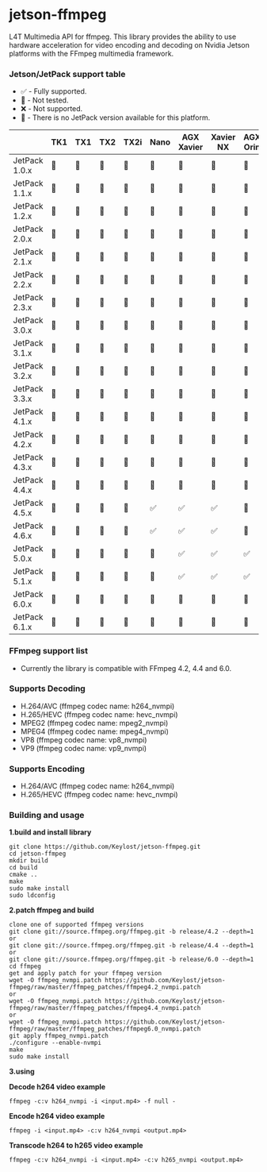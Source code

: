 # jetson-ffmpeg
L4T Multimedia API for ffmpeg.
This library provides the ability to use hardware acceleration for video encoding and decoding on Nvidia Jetson platforms with the FFmpeg multimedia framework.

### Jetson/JetPack support table
  - :white_check_mark: - Fully supported.
  - :large_blue_circle: - Not tested.
  - :x: - Not supported.
  - :large_orange_diamond: - There is no JetPack version available for this platform.
    
| 			    | TK1 | TX1 | TX2 | TX2i | Nano | AGX Xavier | Xavier NX | AGX Orin | Orin NX | Orin Nano |
| ------------- | --- | --- | --- | ---- | ----	| ---------	 | --------- | -------- | ------- | --------- |
| JetPack 1.0.x | :large_blue_circle: | :large_orange_diamond: | :large_orange_diamond: | :large_orange_diamond: | :large_orange_diamond: | :large_orange_diamond: | :large_orange_diamond: | :large_orange_diamond: | :large_orange_diamond: | :large_orange_diamond: |
| JetPack 1.1.x | :large_blue_circle: | :large_orange_diamond: | :large_orange_diamond: | :large_orange_diamond: | :large_orange_diamond: | :large_orange_diamond: | :large_orange_diamond: | :large_orange_diamond: | :large_orange_diamond: | :large_orange_diamond: |
| JetPack 1.2.x | :large_blue_circle: | :large_orange_diamond: | :large_orange_diamond: | :large_orange_diamond: | :large_orange_diamond: | :large_orange_diamond: | :large_orange_diamond: | :large_orange_diamond: | :large_orange_diamond: | :large_orange_diamond: |
| JetPack 2.0.x | :large_blue_circle: | :large_blue_circle: | :large_orange_diamond: | :large_orange_diamond: | :large_orange_diamond: | :large_orange_diamond: | :large_orange_diamond: | :large_orange_diamond: | :large_orange_diamond: | :large_orange_diamond: |
| JetPack 2.1.x | :large_blue_circle: | :large_blue_circle: | :large_orange_diamond: | :large_orange_diamond: | :large_orange_diamond: | :large_orange_diamond: | :large_orange_diamond: | :large_orange_diamond: | :large_orange_diamond: | :large_orange_diamond: |
| JetPack 2.2.x | :large_blue_circle: | :large_blue_circle: | :large_orange_diamond: | :large_orange_diamond: | :large_orange_diamond: | :large_orange_diamond: | :large_orange_diamond: | :large_orange_diamond: | :large_orange_diamond: | :large_orange_diamond: |
| JetPack 2.3.x | :large_blue_circle: | :large_blue_circle: | :large_orange_diamond: | :large_orange_diamond: | :large_orange_diamond: | :large_orange_diamond: | :large_orange_diamond: | :large_orange_diamond: | :large_orange_diamond: | :large_orange_diamond: |
| JetPack 3.0.x | :large_blue_circle: | :large_blue_circle: | :large_blue_circle: | :large_orange_diamond: | :large_orange_diamond: | :large_orange_diamond: | :large_orange_diamond: | :large_orange_diamond: | :large_orange_diamond: | :large_orange_diamond: |
| JetPack 3.1.x | :large_blue_circle: | :large_blue_circle: | :large_blue_circle: | :large_orange_diamond: | :large_orange_diamond: | :large_orange_diamond: | :large_orange_diamond: | :large_orange_diamond: | :large_orange_diamond: | :large_orange_diamond: |
| JetPack 3.2.x | :large_orange_diamond: | :large_blue_circle: | :large_blue_circle: | :large_blue_circle: | :large_orange_diamond: | :large_orange_diamond: | :large_orange_diamond: | :large_orange_diamond: | :large_orange_diamond: | :large_orange_diamond: |
| JetPack 3.3.x | :large_orange_diamond: | :large_blue_circle: | :large_blue_circle: | :large_blue_circle: | :large_orange_diamond: | :large_orange_diamond: | :large_orange_diamond: | :large_orange_diamond: | :large_orange_diamond: | :large_orange_diamond: |
| JetPack 4.1.x | :large_orange_diamond: | :large_orange_diamond: | :large_orange_diamond: | :large_orange_diamond: | :large_orange_diamond: | :large_blue_circle: | :large_orange_diamond: | :large_orange_diamond: | :large_orange_diamond: | :large_orange_diamond: |
| JetPack 4.2.x | :large_orange_diamond: | :large_blue_circle: | :large_blue_circle: | :large_blue_circle: | :large_blue_circle: | :large_blue_circle: | :large_orange_diamond: | :large_orange_diamond: | :large_orange_diamond: | :large_orange_diamond: |
| JetPack 4.3.x | :large_orange_diamond: | :large_blue_circle: | :large_blue_circle: | :large_blue_circle: | :large_blue_circle: | :large_blue_circle: | :large_orange_diamond: | :large_orange_diamond: | :large_orange_diamond: | :large_orange_diamond: |
| JetPack 4.4.x | :large_orange_diamond: | :large_blue_circle: | :large_blue_circle: | :large_blue_circle: | :large_blue_circle: | :large_blue_circle: | :large_blue_circle: | :large_orange_diamond: | :large_orange_diamond: | :large_orange_diamond: |
| JetPack 4.5.x | :large_orange_diamond: | :large_blue_circle: | :large_blue_circle: | :large_blue_circle: | :white_check_mark: | :white_check_mark: | :white_check_mark: | :large_orange_diamond: | :large_orange_diamond: | :large_orange_diamond: |
| JetPack 4.6.x | :large_orange_diamond: | :large_blue_circle: | :large_blue_circle: | :large_blue_circle: | :white_check_mark: | :white_check_mark: | :white_check_mark: | :large_orange_diamond: | :large_orange_diamond: | :large_orange_diamond: |
| JetPack 5.0.x | :large_orange_diamond: | :large_orange_diamond: | :large_orange_diamond: | :large_orange_diamond: | :large_orange_diamond: | :white_check_mark: | :white_check_mark: | :white_check_mark: | :large_orange_diamond: | :large_orange_diamond: |
| JetPack 5.1.x | :large_orange_diamond: | :large_orange_diamond: | :large_orange_diamond: | :large_orange_diamond: | :large_orange_diamond: | :white_check_mark: | :white_check_mark: | :white_check_mark: | :white_check_mark: | :white_check_mark: |
| JetPack 6.0.x | :large_orange_diamond: | :large_orange_diamond: | :large_orange_diamond: | :large_orange_diamond: | :large_orange_diamond: | :large_orange_diamond: | :large_orange_diamond: | :large_blue_circle: | :large_blue_circle: | :large_blue_circle: |
| JetPack 6.1.x | :large_orange_diamond: | :large_orange_diamond: | :large_orange_diamond: | :large_orange_diamond: | :large_orange_diamond: | :large_orange_diamond: | :large_orange_diamond: | :large_blue_circle: | :large_blue_circle: | :large_blue_circle: |

### FFmpeg support list

  - Currently the library is compatible with FFmpeg 4.2, 4.4 and 6.0.

### Supports Decoding
  - H.264/AVC (ffmpeg codec name: h264_nvmpi)
  - H.265/HEVC (ffmpeg codec name: hevc_nvmpi)
  - MPEG2 (ffmpeg codec name: mpeg2_nvmpi)
  - MPEG4 (ffmpeg codec name: mpeg4_nvmpi)
  - VP8 (ffmpeg codec name: vp8_nvmpi)
  - VP9 (ffmpeg codec name: vp9_nvmpi)
  
### Supports Encoding
  - H.264/AVC (ffmpeg codec name: h264_nvmpi)
  - H.265/HEVC (ffmpeg codec name: hevc_nvmpi)

### Building and usage
**1.build and install library**

    git clone https://github.com/Keylost/jetson-ffmpeg.git
    cd jetson-ffmpeg
    mkdir build
    cd build
    cmake ..
    make
    sudo make install
    sudo ldconfig
	
**2.patch ffmpeg and build**

    clone one of supported ffmpeg versions
    git clone git://source.ffmpeg.org/ffmpeg.git -b release/4.2 --depth=1
    or
    git clone git://source.ffmpeg.org/ffmpeg.git -b release/4.4 --depth=1
    or
    git clone git://source.ffmpeg.org/ffmpeg.git -b release/6.0 --depth=1
    cd ffmpeg
    get and apply patch for your ffmpeg version
    wget -O ffmpeg_nvmpi.patch https://github.com/Keylost/jetson-ffmpeg/raw/master/ffmpeg_patches/ffmpeg4.2_nvmpi.patch
    or
    wget -O ffmpeg_nvmpi.patch https://github.com/Keylost/jetson-ffmpeg/raw/master/ffmpeg_patches/ffmpeg4.4_nvmpi.patch
    or
    wget -O ffmpeg_nvmpi.patch https://github.com/Keylost/jetson-ffmpeg/raw/master/ffmpeg_patches/ffmpeg6.0_nvmpi.patch
    git apply ffmpeg_nvmpi.patch
    ./configure --enable-nvmpi
    make
    sudo make install
    
**3.using**
  
**Decode h264 video example**

    ffmpeg -c:v h264_nvmpi -i <input.mp4> -f null -
  
**Encode h264 video example**

    ffmpeg -i <input.mp4> -c:v h264_nvmpi <output.mp4>

**Transcode h264 to h265 video example**

    ffmpeg -c:v h264_nvmpi -i <input.mp4> -c:v h265_nvmpi <output.mp4>
